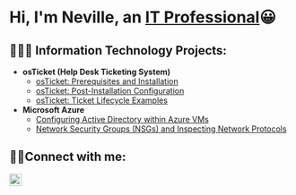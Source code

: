<h1>Hi, I'm Neville, an <a href=https://www.linkedin.com/in/neville-mensur-611028266/>IT Professional</a>😀</h1>
<h2>👨🏾‍💻 Information Technology Projects:</h2>

- <b>osTicket (Help Desk Ticketing System)</b>
  - [osTicket: Prerequisites and Installation](https://github.com/nevillemensur/osticket-prereqs)
  - [osTicket: Post-Installation Configuration](https://github.com/nevillemensur/post-install-config)
  - [osTicket: Ticket Lifecycle Examples](https://github.com/nevillemensur/ticket-lifecycle)
- <b>Microsoft Azure</b>
  - [Configuring Active Directory within Azure VMs](https://github.com/nevillemensur/configure-ad)
  - [Network Security Groups (NSGs) and Inspecting Network Protocols](https://github.com/nevillemensur/azure-network-protocols)

<h2>🤳🏾Connect with me:</h2>

[<img align="left" alt="Neville | LinkedIn" width="22px" src="https://cdn.jsdelivr.net/npm/simple-icons@v3/icons/linkedin.svg" />][linkedin]

[linkedin]: https://www.linkedin.com/in/neville-mensur-611028266/
